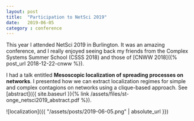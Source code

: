 ```yaml
---
layout: post
title:  "Participation to NetSci 2019"
date:   2019-06-05
category : conference
---
```


This year I attended NetSci 2019 in Burlington. It was an amazing conference,
and I really enjoyed seeing back my friends from the Complex Systems Summer
School (CSSS 2018) and those of [CNWW 2018]({% post_url 2018-12-22-cnww %}).

I had a talk entitled **Mesoscopic localization of spreading processes on networks**.
I presented how we can extract localization regimes for simple and complex
contagions on networks using a clique-based approach.
See [abstract]({{ site.baseurl }}{% link /assets/files/st-onge_netsci2019_abstract.pdf %}).

![localization]({{ "/assets/posts/2019-06-05.png" | absolute_url }})


